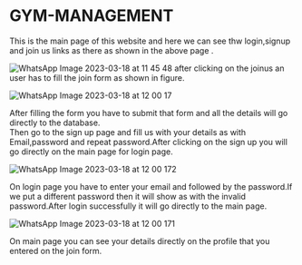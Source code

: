 # GYM-MANAGEMENT
This is the main page of this website and here we can see thw login,signup and join us links as there as shown in the above page .

![WhatsApp Image 2023-03-18 at 11 45 48](https://user-images.githubusercontent.com/120493463/226088958-87e74c2a-14b3-44f8-bdaa-8a9b5ceb22cd.jpg)
after clicking on the joinus an user has to fill the join form as shown in figure.

![WhatsApp Image 2023-03-18 at 12 00 17](https://user-images.githubusercontent.com/120493463/226089568-989e0919-1a8a-4c3b-acae-ca2672012316.jpg)


After filling the form you have to submit that form and all the details will go directly to the database.          
Then go to the sign up page and fill us with your details as with Email,password and repeat password.After clicking on the sign up you will go directly on the main page for login page.

![WhatsApp Image 2023-03-18 at 12 00 172](https://user-images.githubusercontent.com/120493463/226090718-2ef33c7e-2f07-4a83-8bcc-5118f03f289e.jpg)


On login page you have to enter your email and followed by the password.If we put a different password then it will show as with the invalid password.After login successfully it will go directly to the main page.


![WhatsApp Image 2023-03-18 at 12 00 171](https://user-images.githubusercontent.com/120493463/226090820-cb68bfd2-df48-42f0-b20b-9c2ffed46508.jpg)


On main page you can see your details directly on the profile that you entered on the join form.
